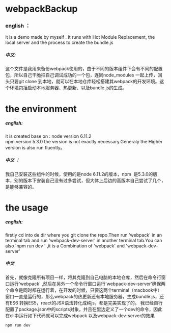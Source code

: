 # webpackBackup
### english ：
it is  a demo made by myself . It runs with Hot Module Replacement, the local server and the process to create the bundle.js
##### 中文:
这个文件是我用来备份webpack使用的，由于不同的版本组件下会有不同的配置包，所以自己干脆把自己调试成功的一个包，连同node_modules 一起上传，回头只要git clone 到本地，就可以在本地仓库轻松搭建其webpack的开发环境。这个环境包括启动本地服务器、热更新、以及bundle.js的生成。
# the environment 
##### english:
it is created base on :
node version 6.11.2   
npm   version 5.3.0
the version is not exactly necessary.Generaly the Higher version is also
run fluently。
##### 中文 ：
我自己安装这些组件的时候，使用的是node 6.11.2的版本，npm  是5.3.0的版本，别的版本下安装自己没有过多尝试，但大体上后边的高版本自己尝试了几个，是能够兼容的。
# the usage
##### english:
 firstly cd into de dir where  you git clone the repo.Then run 'webpack' in an  terminal tab and run 'webpack-dev-server' in another terminal tab.You can also 'npm run dev ' ,it is a Combination of 'webpack' and 'webpack-dev-server'
##### 中文
首先，就像克隆所有项目一样，将其克隆到自己电脑的本地仓库，然后在命令行窗口运行'webpack' ,然后在另外一个命令行窗口运行'webpack-dev-server'确保两个命令是同时都在运行着，在开发的时候，只要这两个terminal（macbook中）窗口一直是运行的，那么webpack的热更新还有本地服务器，生成bundle.js，还有ES6 转换ES5，react的JSX语法转化成纯js，都是完美实现了的。
我已经自行配置了package.json中的scripts对象，并且在里边定义了一个dev的命令，因此在cli中运行如下代码就可以完成webpack 以及webpack-dev-server的效果   
````
npm run dev
````
  
